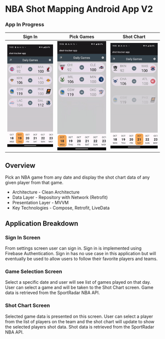 # NBA Shot Mapping Android App V2

### App In Progress

|      Sign In      |                Pick Games             |                  Shot Chart                   |
|:------------------------:|:---------------------------------------------:|:---------------------------------------------:|
|<img src="/video/sign-in.gif" width="300"> | <img src="/video/pick-games.gif" width="300"> | <img src="/video/shot-chart.gif" width="300"> |


## Overview
Pick an NBA game from any date and display the shot chart data of any given player from that game. 

* Architecture - Clean Architecture 
* Data Layer - Repository with Network (Retrofit)
* Presentation Layer - MVVM
* Key Technologies - Compose, Retrofit, LiveData

## Application Breakdown

### Sign In Screen
From settings screen user can sign in. Sign in is implemented using Firebase Authentication. Sign in has no use case in this application but will eventually be used to allow users to follow their favorite players and teams.

### Game Selection Screen
Select a specific date and user will see list of games played on that day. User can select a game and will be taken to the Shot Chart screen. Game data is retrieved from the SportRadar NBA API.

### Shot Chart Screen
Selected game data is presented on this screen. User can select a player from the list of players on the team and the shot chart will update to show the selected players shot data. Shot data is retrieved from the SportRadar NBA API.

